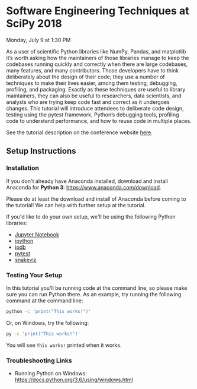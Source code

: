 # Software Engineering Techniques at SciPy 2018

Monday, July 9 at 1:30 PM

As a user of scientific Python libraries like NumPy, Pandas, and matplotlib it’s
worth asking how the maintainers of those libraries manage to keep the codebases
running quickly and correctly when there are large codebases, many features, and
many contributors. Those developers have to think deliberately about the design
of their code; they use a number of techniques to make their lives easier, among
them testing, debugging, profiling, and packaging. Exactly as these techniques
are useful to library maintainers, they can also be useful to researchers, data
scientists, and analysts who are trying keep code fast and correct as it
undergoes changes. This tutorial will introduce attendees to deliberate code
design, testing using the pytest framework, Python’s debugging tools, profiling
code to understand performance, and how to reuse code in multiple places.

See the tutorial description on the conference website
[here](https://scipy2018.scipy.org/ehome/index.php?eventid=299527&tabid=711308&cid=2229599&sessionid=21547378&sessionchoice=1&).

## Setup Instructions

### Installation

If you don't already have Anaconda installed, download and install Anaconda
for **Python 3**:
https://www.anaconda.com/download.

Please do at least the download and install of Anaconda before coming to the tutorial!
We can help with further setup at the tutorial.

If you'd like to do your own setup, we'll be using the following Python libraries:

- [Jupyter Notebook](https://jupyter.org/)
- [ipython](https://ipython.org/)
- [ipdb](https://pypi.org/project/ipdb/)
- [pytest](https://docs.pytest.org/en/latest/)
- [snakeviz](https://jiffyclub.github.io/snakeviz/)

### Testing Your Setup

In this tutorial you'll be running code at the command line,
so please make sure you can run Python there.
As an example, try running the following command at the command line:

```sh
python -c 'print("This works!")'
```

Or, on Windows, try the following:

```sh
py -c 'print("This works!")'
```

You will see `This works!` printed when it works.

### Troubleshooting Links

- Running Python on Windows: https://docs.python.org/3.6/using/windows.html
